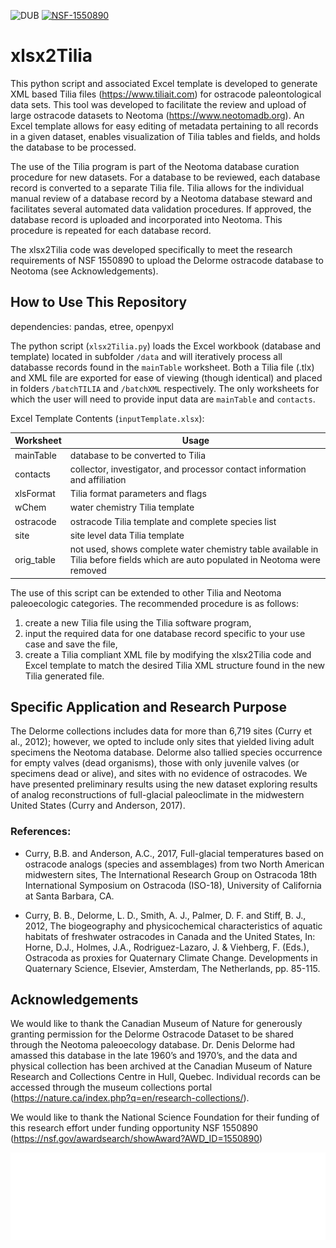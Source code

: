 ![DUB](https://img.shields.io/dub/l/vibe-d.svg)
[![NSF-1550890](https://img.shields.io/badge/NSF-1550890-blue.svg)](https://nsf.gov/awardsearch/showAward?AWD_ID=1550890)

# xlsx2Tilia

This python script and associated Excel template is developed to generate XML based Tilia files (https://www.tiliait.com) for ostracode paleontological data sets.  This tool was developed to facilitate the review and upload of large ostracode datasets to Neotoma (https://www.neotomadb.org).  An Excel template allows for easy editing of metadata pertaining to all records in a given dataset, enables visualization of Tilia tables and fields, and holds the database to be processed.

The use of the Tilia program is part of the Neotoma database curation procedure for new datasets.  For a database to be reviewed, each database record is converted to a separate Tilia file.  Tilia allows for the individual manual review of a database record by a Neotoma database steward and facilitates several automated data validation procedures.  If approved, the database record is uploaded and incorporated into Neotoma.  This procedure is repeated for each database record.

The xlsx2Tilia code was developed specifically to meet the research requirements of NSF 1550890 to upload the Delorme ostracode database to Neotoma (see Acknowledgements).

## How to Use This Repository

dependencies: pandas, etree, openpyxl

The python script (`xlsx2Tilia.py`) loads the Excel workbook (database and template) located in subfolder `/data` and will iteratively process all databasse records found in the `mainTable` worksheet.  Both a Tilia file (.tlx) and XML file are exported for ease of viewing (though identical) and placed in folders `/batchTILIA` and `/batchXML` respectively.  The only worksheets for which the user will need to provide input data are `mainTable` and `contacts`.  


Excel Template Contents (`inputTemplate.xlsx`):


| Worksheet | Usage |
| ---| ---|
| mainTable | database to be converted to Tilia |
| contacts  | collector, investigator, and processor contact information and affiliation|
| xlsFormat | Tilia format parameters and flags |
| wChem     | water chemistry Tilia template |
| ostracode | ostracode Tilia template and complete species list |
| site      | site level data Tilia template |
| orig_table| not used, shows complete water chemistry table available in Tilia before fields which are auto populated in Neotoma were removed |


The use of this script can be extended to other Tilia and Neotoma paleoecologic categories. The recommended procedure is as follows: 
1. create a new Tilia file using the Tilia software program, 
2. input the required data for one database record specific to your use case and save the file,
3. create a Tilia compliant XML file by modifying the xlsx2Tilia code and Excel template to match the desired Tilia XML structure found in the new Tilia generated file.  

## Specific Application and Research Purpose

The Delorme collections includes data for more than 6,719 sites (Curry et al., 2012); however, we opted to include only sites that yielded living adult specimens the Neotoma database.  Delorme also tallied species occurrence for empty valves (dead organisms), those with only juvenile valves (or specimens dead or alive), and sites with no evidence of ostracodes.  We have presented preliminary results using the new dataset exploring results of analog reconstructions of full-glacial paleoclimate in the midwestern United States (Curry and Anderson, 2017).

### References:

* Curry, B.B. and Anderson, A.C., 2017, Full-glacial temperatures based on ostracode analogs (species and assemblages) from two North American midwestern sites, The International Research Group on Ostracoda 18th International Symposium on Ostracoda (ISO-18), University of California at Santa Barbara, CA.

* Curry, B. B., Delorme, L. D., Smith, A. J., Palmer, D. F. and Stiff, B. J., 2012, The biogeography and physicochemical characteristics of aquatic habitats of freshwater ostracodes in Canada and the United States, In: Horne, D.J., Holmes, J.A., Rodriguez-Lazaro, J. & Viehberg, F. (Eds.), Ostracoda as proxies for Quaternary Climate Change. Developments in Quaternary Science, Elsevier, Amsterdam, The Netherlands, pp. 85-115.

## Acknowledgements

We would like to thank the Canadian Museum of Nature for generously granting permission for the Delorme Ostracode Dataset to be shared through the Neotoma paleoecology database.  Dr. Denis Delorme had amassed this database in the late 1960’s and 1970’s, and the data and physical collection has been archived at the Canadian Museum of Nature Research and Collections Centre in Hull, Quebec.  Individual records can be accessed through the museum collections portal (https://nature.ca/index.php?q=en/research-collections/).  

We would like to thank the National Science Foundation for their funding of this research effort under funding opportunity NSF 1550890 (https://nsf.gov/awardsearch/showAward?AWD_ID=1550890)

![footer images Neotoma NSF and EarthCube](images/footer_logos.svg)
